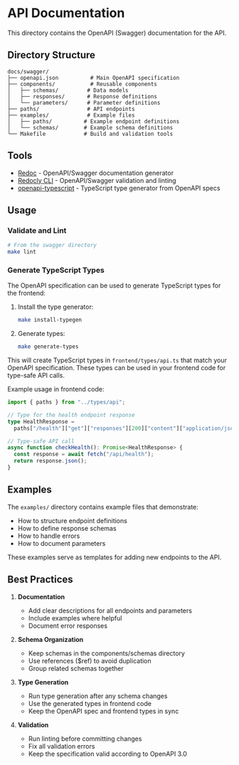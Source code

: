 # API Documentation

This directory contains the OpenAPI (Swagger) documentation for the API.

## Directory Structure

```tree
docs/swagger/
├── openapi.json          # Main OpenAPI specification
├── components/           # Reusable components
│   ├── schemas/         # Data models
│   ├── responses/       # Response definitions
│   └── parameters/      # Parameter definitions
├── paths/               # API endpoints
├── examples/            # Example files
│   ├── paths/          # Example endpoint definitions
│   └── schemas/        # Example schema definitions
└── Makefile            # Build and validation tools
```

## Tools

- [Redoc](https://github.com/Redocly/redoc) - OpenAPI/Swagger documentation generator
- [Redocly CLI](https://github.com/Redocly/redocly-cli) - OpenAPI/Swagger validation and linting
- [openapi-typescript](https://github.com/drwpow/openapi-typescript) - TypeScript type generator from OpenAPI specs

## Usage

### Validate and Lint

```bash
# From the swagger directory
make lint
```

### Generate TypeScript Types

The OpenAPI specification can be used to generate TypeScript types for the frontend:

1. Install the type generator:

   ```bash
   make install-typegen
   ```

2. Generate types:

   ```bash
   make generate-types
   ```

This will create TypeScript types in `frontend/types/api.ts` that match your OpenAPI specification. These types can be used in your frontend code for type-safe API calls.

Example usage in frontend code:

```typescript
import { paths } from "../types/api";

// Type for the health endpoint response
type HealthResponse =
  paths["/health"]["get"]["responses"][200]["content"]["application/json"];

// Type-safe API call
async function checkHealth(): Promise<HealthResponse> {
  const response = await fetch("/api/health");
  return response.json();
}
```

## Examples

The `examples/` directory contains example files that demonstrate:

- How to structure endpoint definitions
- How to define response schemas
- How to handle errors
- How to document parameters

These examples serve as templates for adding new endpoints to the API.

## Best Practices

1. **Documentation**

   - Add clear descriptions for all endpoints and parameters
   - Include examples where helpful
   - Document error responses

2. **Schema Organization**

   - Keep schemas in the components/schemas directory
   - Use references ($ref) to avoid duplication
   - Group related schemas together

3. **Type Generation**

   - Run type generation after any schema changes
   - Use the generated types in frontend code
   - Keep the OpenAPI spec and frontend types in sync

4. **Validation**
   - Run linting before committing changes
   - Fix all validation errors
   - Keep the specification valid according to OpenAPI 3.0
